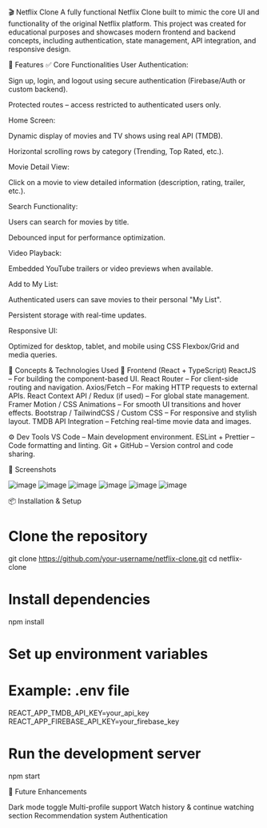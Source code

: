 

🎬 Netflix Clone
A fully functional Netflix Clone built to mimic the core UI and functionality of the original Netflix platform. This project was created for educational purposes and showcases modern frontend and backend concepts, including authentication, state management, API integration, and responsive design.

🚀 Features
✅ Core Functionalities
User Authentication:

Sign up, login, and logout using secure authentication (Firebase/Auth or custom backend).

Protected routes – access restricted to authenticated users only.

Home Screen:

Dynamic display of movies and TV shows using real API (TMDB).

Horizontal scrolling rows by category (Trending, Top Rated, etc.).

Movie Detail View:

Click on a movie to view detailed information (description, rating, trailer, etc.).

Search Functionality:

Users can search for movies by title.

Debounced input for performance optimization.

Video Playback:

Embedded YouTube trailers or video previews when available.

Add to My List:

Authenticated users can save movies to their personal "My List".

Persistent storage with real-time updates.

Responsive UI:

Optimized for desktop, tablet, and mobile using CSS Flexbox/Grid and media queries.

🧠 Concepts & Technologies Used
📱 Frontend (React + TypeScript)
ReactJS – For building the component-based UI.
React Router – For client-side routing and navigation.
Axios/Fetch – For making HTTP requests to external APIs.
React Context API / Redux (if used) – For global state management.
Framer Motion / CSS Animations – For smooth UI transitions and hover effects.
Bootstrap / TailwindCSS / Custom CSS – For responsive and stylish layout.
TMDB API Integration – Fetching real-time movie data and images.

⚙️ Dev Tools
VS Code – Main development environment.
ESLint + Prettier – Code formatting and linting.
Git + GitHub – Version control and code sharing.

📸 Screenshots

![image](https://github.com/user-attachments/assets/f7fac2a0-0eff-41a5-abd3-9d6f6e173e2d)
![image](https://github.com/user-attachments/assets/8d12a628-536a-4172-85f4-60bd6a2ed9cf)
![image](https://github.com/user-attachments/assets/53a3451a-c01a-4c4d-88d9-268608cb998a)
![image](https://github.com/user-attachments/assets/4a0b7d7a-d830-4c55-9ca4-6b471971dc5a)
![image](https://github.com/user-attachments/assets/6f3f703a-adf1-4163-a670-3f2a4ead96cc)
![image](https://github.com/user-attachments/assets/4fb7408e-aaa0-4b9d-b377-b17ef24588eb)





📦 Installation & Setup

# Clone the repository
git clone https://github.com/your-username/netflix-clone.git
cd netflix-clone

# Install dependencies
npm install

# Set up environment variables
# Example: .env file
REACT_APP_TMDB_API_KEY=your_api_key
REACT_APP_FIREBASE_API_KEY=your_firebase_key

# Run the development server
npm start

📝 Future Enhancements

Dark mode toggle
Multi-profile support
Watch history & continue watching section
Recommendation system
Authentication


